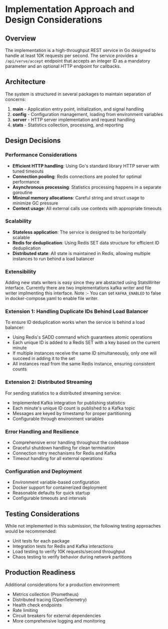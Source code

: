 # Implementation Approach and Design Considerations

## Overview

The implementation is a high-throughput REST service in Go designed to handle at least 10K requests per second. The service provides a `/api/verve/accept` endpoint that accepts an integer ID as a mandatory parameter and an optional HTTP endpoint for callbacks.

## Architecture

The system is structured in several packages to maintain separation of concerns:

1. **main** - Application entry point, initialization, and signal handling
2. **config** - Configuration management, loading from environment variables
3. **server** - HTTP server implementation and request handling
4. **stats** - Statistics collection, processing, and reporting

## Design Decisions

### Performance Considerations

- **Efficient HTTP handling**: Using Go's standard library HTTP server with tuned timeouts
- **Connection pooling**: Redis connections are pooled for optimal performance
- **Asynchronous processing**: Statistics processing happens in a separate goroutine
- **Minimal memory allocations**: Careful string and struct usage to minimize GC pressure
- **Context usage**: All external calls use contexts with appropriate timeouts

### Scalability

- **Stateless application**: The service is designed to be horizontally scalable
- **Redis for deduplication**: Using Redis SET data structure for efficient ID deduplication
- **Distributed state**: All state is maintained in Redis, allowing multiple instances to run behind a load balancer

### Extensibility

 Adding new stats writers is easy since they are abstacted using StatsWriter interface. Currently there are two implementations kafka writer and file writer implmenting this interface. Note :- You can set `KAFKA_ENABLED` to false in docker-compose.yaml to enable file writer.

### Extension 1: Handling Duplicate IDs Behind Load Balancer

To ensure ID deduplication works when the service is behind a load balancer:

- Using Redis's SADD command which guarantees atomic operations
- Each unique ID is added to a Redis SET with a key based on the current minute
- If multiple instances receive the same ID simultaneously, only one will succeed in adding it to the set
- All instances read from the same Redis instance, ensuring consistent counts

### Extension 2: Distributed Streaming

For sending statistics to a distributed streaming service:

- Implemented Kafka integration for publishing statistics
- Each minute's unique ID count is published to a Kafka topic
- Messages are keyed by timestamp for proper partitioning
- Configurable through environment variables

### Error Handling and Resilience

- Comprehensive error handling throughout the codebase
- Graceful shutdown handling for clean termination
- Connection retry mechanisms for Redis and Kafka
- Timeout handling for all external operations

### Configuration and Deployment

- Environment variable-based configuration
- Docker support for containerized deployment
- Reasonable defaults for quick startup
- Configurable timeouts and intervals

## Testing Considerations

While not implemented in this submission, the following testing approaches would be recommended:

- Unit tests for each package
- Integration tests for Redis and Kafka interactions
- Load testing to verify 10K requests/second throughput
- Chaos testing to verify behavior during network partitions

## Production Readiness

Additional considerations for a production environment:

- Metrics collection (Prometheus)
- Distributed tracing (OpenTelemetry)
- Health check endpoints
- Rate limiting
- Circuit breakers for external dependencies
- More comprehensive logging and monitoring